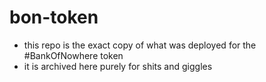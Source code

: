 # bon-token
- this repo is the exact copy of what was deployed for the #BankOfNowhere token
- it is archived here purely for shits and giggles
